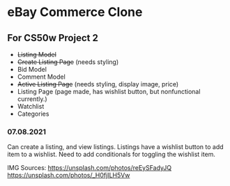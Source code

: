 # eBay Commerce Clone
## For CS50w Project 2

* ~~Listing Model~~
* ~~Create Listing Page~~ (needs styling)
* Bid Model
* Comment Model
* ~~Active Listing Page~~ (needs styling, display image, price)
* Listing Page (page made, has wishlist button, but nonfunctional currently.)
* Watchlist
* Categories

### 07.08.2021
Can create a listing, and view listings. Listings have a wishlist button to add item to a wishlist. Need to add
conditionals for toggling the wishlist item. 

IMG Sources:
https://unsplash.com/photos/reEySFadyJQ
https://unsplash.com/photos/_H0fjILH5Vw

